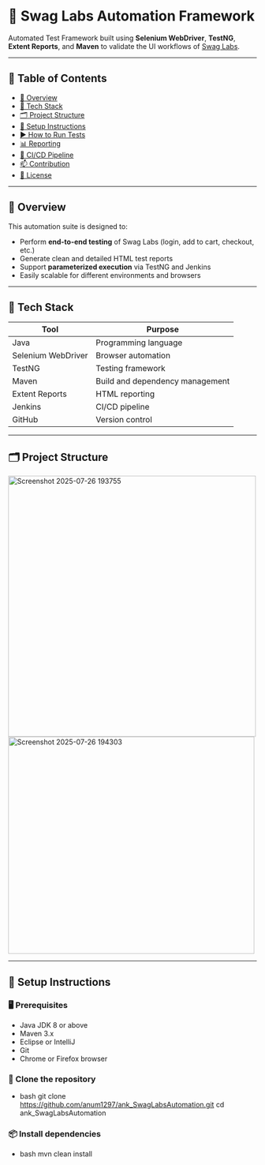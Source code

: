# 🧪 Swag Labs Automation Framework

Automated Test Framework built using **Selenium WebDriver**, **TestNG**, **Extent Reports**, and **Maven** to validate the UI workflows of [Swag Labs](https://www.saucedemo.com/).

---

## 📌 Table of Contents

- [📖 Overview](#overview)
- [🧰 Tech Stack](#tech-stack)
- [🗂 Project Structure](#project-structure)
- [🚀 Setup Instructions](#setup-instructions)
- [▶️ How to Run Tests](#how-to-run-tests)
- [📊 Reporting](#reporting)
- [🔁 CI/CD Pipeline](#cicd-pipeline)
- [📫 Contribution](#contribution)
- [🔐 License](#license)

---

## 📖 Overview

This automation suite is designed to:

- Perform **end-to-end testing** of Swag Labs (login, add to cart, checkout, etc.)
- Generate clean and detailed HTML test reports
- Support **parameterized execution** via TestNG and Jenkins
- Easily scalable for different environments and browsers

---

## 🧰 Tech Stack

| Tool            | Purpose                         |
|-----------------|----------------------------------|
| Java            | Programming language             |
| Selenium WebDriver | Browser automation           |
| TestNG          | Testing framework                |
| Maven           | Build and dependency management  |
| Extent Reports  | HTML reporting                   |
| Jenkins         | CI/CD pipeline                   |
| GitHub          | Version control                  |

---

## 🗂 Project Structure
<img width="502" height="529" alt="Screenshot 2025-07-26 193755" src="https://github.com/user-attachments/assets/c3d7c272-3e87-41b0-a09b-f89bdf9492f2" />
<img width="499" height="440" alt="Screenshot 2025-07-26 194303" src="https://github.com/user-attachments/assets/f5be0c94-d15a-4465-8fa4-60f9b1e7b7a3" />

---

## 🚀 Setup Instructions

### 🖥 Prerequisites

- Java JDK 8 or above
- Maven 3.x
- Eclipse or IntelliJ
- Git
- Chrome or Firefox browser

### 🔽 Clone the repository

- bash
git clone https://github.com/anum1297/ank_SwagLabsAutomation.git
cd ank_SwagLabsAutomation

### 📦 Install dependencies
- bash
mvn clean install


